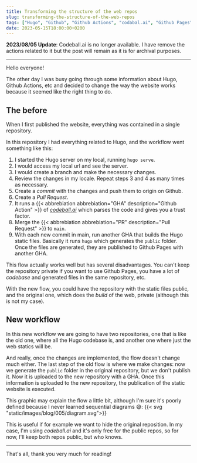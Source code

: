 ```yaml
---
title: Transforming the structure of the web repos
slug: transforming-the-structure-of-the-web-repos
tags: ["Hugo", "Github", "Github Actions", "codabal.ai", "Github Pages"]
date: 2023-05-15T18:00:00+0200
---
```


**2023/08/05 Update**: Codeball.ai is no longer available. I have remove the actions related to it but the post will remain as it is for archival purposes.

---

Hello everyone!

The other day I was busy going through some information about Hugo, Github Actions, etc and decided to change the way the website works because it seemed like the right thing to do.

## The before

When I first published the website, everything was contained in a single repository.

In this repository I had everything related to Hugo, and the workflow went something like this:
1. I started the Hugo server on my local, running `hugo serve`.
2. I would access my local url and see the server.
3. I would create a branch and make the necessary changes.
4. Review the changes in my locale. Repeat steps 3 and 4 as many times as necessary.
5. Create a *commit* with the changes and push them to origin on Github.
6. Create a *Pull Request*.
7. It runs a {{< abbrebiation abbrebiation="GHA" description="Github Action" >}} of [*codeball.ai*](https://codeball.ai) which parses the code and gives you a trust factor.
8. Merge the {{< abbrebiation abbrebiation="PR" description="Pull Request" >}} to `main`.
9. With each new commit in main, run another GHA that builds the Hugo static files. Basically it runs `hugo` which generates the `public` folder. Once the files are generated, they are published to Github Pages with another GHA.
 
This flow actually works well but has several disadvantages. You can't keep the repository private if you want to use Github Pages, you have a lot of *codebase* and generated files in the same repository, etc.

With the new flow, you could have the repository with the static files public, and the original one, which does the *build* of the web, private (although this is not my case).

## New workflow

In this new workflow we are going to have two repositories, one that is like the old one, where all the Hugo codebase is, and another one where just the web statics will be.

And really, once the changes are implemented, the flow doesn't change much either. The last step of the old flow is where we make changes: now we generate the `public` folder in the original repository, but we don't publish it. Now it is uploaded to the new repository with a GHA. Once this information is uploaded to the new repository, the publication of the static website is executed.

This graphic may explain the flow a little bit, although I'm sure it's poorly defined because I never learned sequential diagrams 😅: {{< svg "static/images/blog/005/diagram.svg">}}

This is useful if for example we want to hide the original reposition. In my case, I'm using *codeball.ai* and it's only free for the public repos, so for now, I'll keep both repos public, but who knows.

---

That's all, thank you very much for reading!
